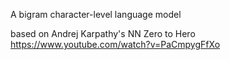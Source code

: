 A bigram character-level language model

based on Andrej Karpathy's NN Zero to Hero
https://www.youtube.com/watch?v=PaCmpygFfXo
